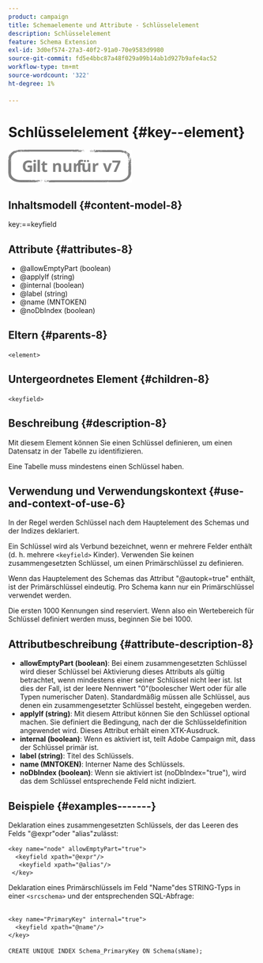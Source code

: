 ```yaml
---
product: campaign
title: Schemaelemente und Attribute - Schlüsselelement
description: Schlüsselelement
feature: Schema Extension
exl-id: 3d0ef574-27a3-40f2-91a0-70e9583d9980
source-git-commit: fd5e4bbc87a48f029a09b14ab1d927b9afe4ac52
workflow-type: tm+mt
source-wordcount: '322'
ht-degree: 1%

---
```


# Schlüsselelement {#key--element}

![](../../../assets/v7-only.svg)

## Inhaltsmodell {#content-model-8}

key:==keyfield

## Attribute {#attributes-8}

* @allowEmptyPart (boolean)
* @applyIf (string)
* @internal (boolean)
* @label (string)
* @name (MNTOKEN)
* @noDbIndex (boolean)

## Eltern {#parents-8}

`<element>`

## Untergeordnetes Element {#children-8}

`<keyfield>`

## Beschreibung {#description-8}

Mit diesem Element können Sie einen Schlüssel definieren, um einen Datensatz in der Tabelle zu identifizieren.

Eine Tabelle muss mindestens einen Schlüssel haben.

## Verwendung und Verwendungskontext {#use-and-context-of-use-6}

In der Regel werden Schlüssel nach dem Hauptelement des Schemas und der Indizes deklariert.

Ein Schlüssel wird als Verbund bezeichnet, wenn er mehrere Felder enthält (d. h. mehrere `<keyfield>` Kinder). Verwenden Sie keinen zusammengesetzten Schlüssel, um einen Primärschlüssel zu definieren.

Wenn das Hauptelement des Schemas das Attribut &quot;@autopk=true&quot; enthält, ist der Primärschlüssel eindeutig. Pro Schema kann nur ein Primärschlüssel verwendet werden.

Die ersten 1000 Kennungen sind reserviert. Wenn also ein Wertebereich für Schlüssel definiert werden muss, beginnen Sie bei 1000.

## Attributbeschreibung {#attribute-description-8}

* **allowEmptyPart (boolean)**: Bei einem zusammengesetzten Schlüssel wird dieser Schlüssel bei Aktivierung dieses Attributs als gültig betrachtet, wenn mindestens einer seiner Schlüssel nicht leer ist. Ist dies der Fall, ist der leere Nennwert &quot;0&quot;(boolescher Wert oder für alle Typen numerischer Daten). Standardmäßig müssen alle Schlüssel, aus denen ein zusammengesetzter Schlüssel besteht, eingegeben werden.
* **applyIf (string)**: Mit diesem Attribut können Sie den Schlüssel optional machen. Sie definiert die Bedingung, nach der die Schlüsseldefinition angewendet wird. Dieses Attribut erhält einen XTK-Ausdruck.
* **internal (boolean)**: Wenn es aktiviert ist, teilt Adobe Campaign mit, dass der Schlüssel primär ist.
* **label (string)**: Titel des Schlüssels.
* **name (MNTOKEN)**: Interner Name des Schlüssels.
* **noDbIndex (boolean)**: Wenn sie aktiviert ist (noDbIndex=&quot;true&quot;), wird das dem Schlüssel entsprechende Feld nicht indiziert.

## Beispiele {#examples-------}

Deklaration eines zusammengesetzten Schlüssels, der das Leeren des Felds &quot;@expr&quot;oder &quot;alias&quot;zulässt:

```
<key name="node" allowEmptyPart="true">
  <keyfield xpath="@expr"/>
   <keyfield xpath="@alias"/>
 </key>
```

Deklaration eines Primärschlüssels im Feld &quot;Name&quot;des STRING-Typs in einer `<srcschema>`  und der entsprechenden SQL-Abfrage:

```
 
<key name="PrimaryKey" internal="true">  
  <keyfield xpath="@name"/>
</key>

CREATE UNIQUE INDEX Schema_PrimaryKey ON Schema(sName);
```
